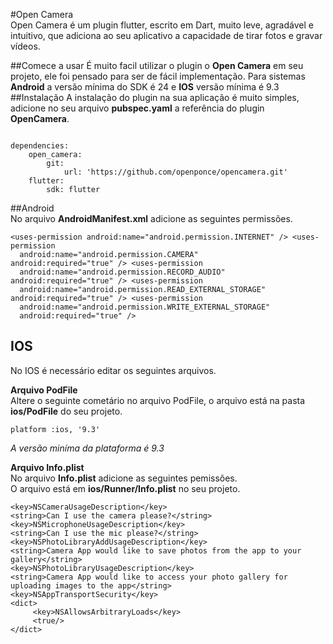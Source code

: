 #Open Camera    
 Open Camera é um plugin flutter, escrito em Dart, muito leve, agradável e intuitivo, que adiciona ao seu aplicativo a capacidade de tirar fotos e gravar vídeos.  
     
##Comece a usar 
É muito facil utilizar o plugin o **Open Camera** em seu projeto, ele foi pensado para ser de fácil implementação. 
Para sistemas **Android** a versão mínima do SDK é 24 e **IOS** versão mínima é 9.3  
##Instalação 
A instalação do plugin na sua aplicação é muito simples, adicione no seu arquivo **pubspec.yaml** a referência do plugin **OpenCamera**.  
  
```

dependencies:
    open_camera:    
        git: 
            url: 'https://github.com/openponce/opencamera.git'    
    flutter:    
        sdk: flutter  

```
    
##Android  
No arquivo **AndroidManifest.xml** adicione as seguintes permissões.  
```  
<uses-permission android:name="android.permission.INTERNET" /> <uses-permission    
  android:name="android.permission.CAMERA"    
android:required="true" /> <uses-permission    
  android:name="android.permission.RECORD_AUDIO"    
android:required="true" /> <uses-permission    
  android:name="android.permission.READ_EXTERNAL_STORAGE"    
android:required="true" /> <uses-permission    
  android:name="android.permission.WRITE_EXTERNAL_STORAGE"    
  android:required="true" />  
```  
##  IOS  
No IOS é necessário editar os seguintes arquivos.  
  
**Arquivo PodFile**  
Altere o seguinte cometário no arquivo PodFile, o arquivo está na pasta **ios/PodFile** do seu projeto.  
```  
platform :ios, '9.3'  
```  
*A versão miníma da plataforma é 9.3*  
  
**Arquivo Info.plist**  
No arquivo **Info.plist** adicione as seguintes pemissões.  
O arquivo está em **ios/Runner/Info.plist** no seu projeto.  
  
```
<key>NSCameraUsageDescription</key>
<string>Can I use the camera please?</string>    
<key>NSMicrophoneUsageDescription</key>
<string>Can I use the mic please?</string>    
<key>NSPhotoLibraryAddUsageDescription</key>    
<string>Camera App would like to save photos from the app to your gallery</string>    
<key>NSPhotoLibraryUsageDescription</key>    
<string>Camera App would like to access your photo gallery for uploading images to the app</string>    
<key>NSAppTransportSecurity</key>    
<dict>    
	 <key>NSAllowsArbitraryLoads</key>    
	 <true/>    
</dict>
```
    

